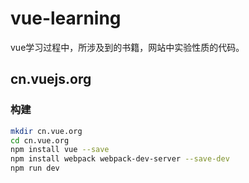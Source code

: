 # vue-learning
vue学习过程中，所涉及到的书籍，网站中实验性质的代码。


## cn.vuejs.org

### 构建

```bash
mkdir cn.vue.org
cd cn.vue.org
npm install vue --save
npm install webpack webpack-dev-server --save-dev
npm run dev
```